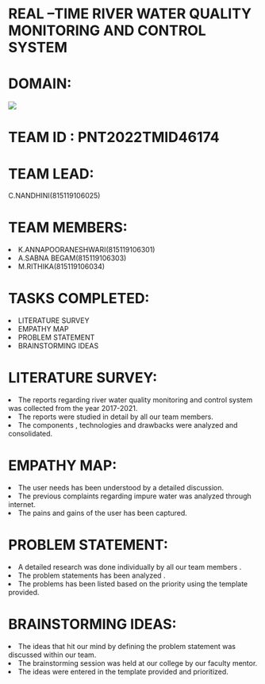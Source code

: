 # REAL –TIME  RIVER  WATER  QUALITY MONITORING AND CONTROL SYSTEM

# DOMAIN:
<img src="https://www.tibco.com/sites/tibco/files/media_entity/2020-05/IoT.png">
<br>
 
# TEAM ID :          PNT2022TMID46174
# TEAM LEAD:
</a>
C.NANDHINI(815119106025)
</a>

# TEAM MEMBERS:
</a>
<li> K.ANNAPOORANESHWARI(815119106301)
<li>A.SABNA BEGAM(815119106303)
<li>M.RITHIKA(815119106034)

  # TASKS COMPLETED:
 </a>
<li>	LITERATURE SURVEY
<li>EMPATHY MAP
<li>PROBLEM STATEMENT
<li>BRAINSTORMING IDEAS
  
# LITERATURE SURVEY:
</a>
<li>	The reports regarding river water quality monitoring and control system was collected from the year 2017-2021.
<li>	The reports were studied in detail by all our team members.
<li>	The components , technologies and drawbacks were analyzed and consolidated.

  # EMPATHY MAP:
  </a>
<li>	The user needs has been understood by a detailed discussion.
<li>	The previous complaints regarding impure water was analyzed through internet.
<li>	The pains and gains of the user has been captured.

  # PROBLEM STATEMENT:
  </a>
<li>	A detailed research was done individually by all our team members .
<li>	The problem statements has been analyzed .
<li>	The problems has been listed based on the priority using the template provided.
  
# BRAINSTORMING IDEAS:
  </a>
<li>	The ideas that hit our mind by defining the problem statement was discussed within our team.
<li>	The brainstorming session was held at our college by our faculty mentor.
<li>	The ideas were entered in the template provided and prioritized.







